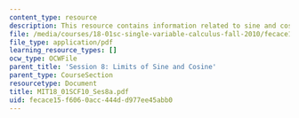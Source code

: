 ```yaml
---
content_type: resource
description: This resource contains information related to sine and cosine.
file: /media/courses/18-01sc-single-variable-calculus-fall-2010/fecace15f6060acc444dd977ee45abb0_MIT18_01SCF10_Ses8a.pdf
file_type: application/pdf
learning_resource_types: []
ocw_type: OCWFile
parent_title: 'Session 8: Limits of Sine and Cosine'
parent_type: CourseSection
resourcetype: Document
title: MIT18_01SCF10_Ses8a.pdf
uid: fecace15-f606-0acc-444d-d977ee45abb0
---
```

